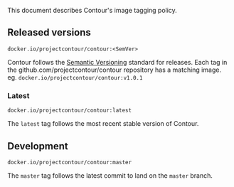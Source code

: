This document describes Contour's image tagging policy.

## Released versions

`docker.io/projectcontour/contour:<SemVer>`

Contour follows the [Semantic Versioning][1] standard for releases.
Each tag in the github.com/projectcontour/contour repository has a matching image. eg. `docker.io/projectcontour/contour:v1.0.1`

### Latest

`docker.io/projectcontour/contour:latest`

The `latest` tag follows the most recent stable version of Contour.

## Development

`docker.io/projectcontour/contour:master`

The `master` tag follows the latest commit to land on the `master` branch.

[1]: http://semver.org/
